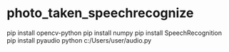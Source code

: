 # photo_taken_speechrecognize
 pip install opencv-python
pip install numpy
pip install SpeechRecognition
pip install pyaudio
python c:/Users/user/audio.py





